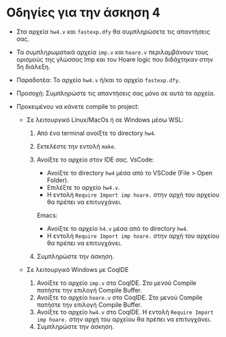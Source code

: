 Οδηγίες για την άσκηση 4
========================

- Στα αρχεία `hw4.v` και `fastexp.dfy` θα συμπληρώσετε τις απαντήσεις σας.

- Τα συμπληρωματικά αρχεία `imp.v` και `hoare.v` περιλαμβάνουν τους
  ορισμούς της γλώσσας Imp και του Hoare logic που διδάχτηκαν στην 5η
  διάλεξη.

- Παραδοτέα: Το αρχείο `hw4.v` ή/και το αρχείο `fastexp.dfy`.

- Προσοχή: Συμπληρώστε τις απαντήσεις σας μόνο σε αυτά τα αρχεία.

- Προκειμένου να κάνετε compile το project:

  - Σε λειτουργικό Linux/MacOs ή σε Windows μέσω WSL:

    1. Από ένα terminal ανοίξτε το directory `hw4`.
    2. Εκτελέστε την εντολή `make`.
    3. Ανοίξτε το αρχείο στον IDE σας.
       VsCode:
       - Ανοίξτε το directory `hw4` μέσα από το VSCode (File > Open Folder).
       - Επιλέξτε το αρχείο `hw4.v`.
       - Η εντολή `Require Import imp hoare.` στην αρχή του αρχείου θα
         πρέπει να επιτυγχάνει.

       Emacs:
       - Ανοίξτε το αρχείο `h4.v` μέσα από το directory `hw4`.
       - Η εντολή `Require Import imp hoare.` στην αρχή του αρχείου θα
         πρέπει να επιτυγχάνει.

    4. Συμπληρώστε την άσκηση.

  - Σε λειτουργικό Windows με CoqIDE

    1. Ανοίξτε το αρχείο `imp.v` στο CoqIDE. Στο μενού Compile πατήστε
	   την επιλογή Compile Buffer.
    2. Ανοίξτε το αρχείο `hoare.v` στο CoqIDE. Στο μενού Compile πατήστε
	   την επιλογή Compile Buffer.
	3. Ανοίξτε το αρχείο `hw4.v` στο CoqIDE. Η εντολή `Require Import
       imp hoare.` στην αρχή του αρχείου θα πρέπει να επιτυγχάνει.
    4. Συμπληρώστε την άσκηση.
